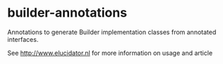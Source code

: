 builder-annotations
===================

Annotations to generate Builder implementation classes from annotated interfaces.

See http://www.elucidator.nl for more information on usage and article